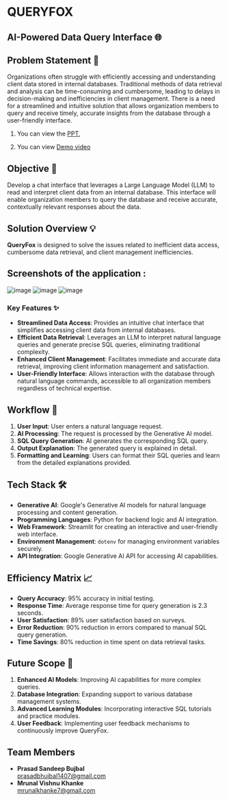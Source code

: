 # QUERYFOX
## AI-Powered Data Query Interface 🌐

## Problem Statement 📝

Organizations often struggle with efficiently accessing and understanding client data stored in internal databases. Traditional methods of data retrieval and analysis can be time-consuming and cumbersome, leading to delays in decision-making and inefficiencies in client management. There is a need for a streamlined and intuitive solution that allows organization members to query and receive timely, accurate insights from the database through a user-friendly interface.

1. You can view the [PPT](https://drive.google.com/file/d/1eyEE80UMepWcoALIfbs7yi1i9p5_iIql/view?usp=sharing), 

2. You can view [Demo video](https://drive.google.com/file/d/1ZjLEXXqiNXdVHI5Lp_A4lW1tMI8rfi6d/view?usp=sharing)
   
## Objective 🎯

Develop a chat interface that leverages a Large Language Model (LLM) to read and interpret client data from an internal database. This interface will enable organization members to query the database and receive accurate, contextually relevant responses about the data.

## Solution Overview 💡

**QueryFox** is designed to solve the issues related to inefficient data access, cumbersome data retrieval, and client management inefficiencies.


## Screenshots of the application :
![image](https://github.com/user-attachments/assets/48761524-0394-46ce-8ba2-62239a23cd51)
![image](https://github.com/user-attachments/assets/3627881a-29f9-4b74-aed8-4e42afb633c8)
![image](https://github.com/user-attachments/assets/1bda7e93-34b3-42a3-b684-9d59097a4eb6)



### Key Features ✨

- **Streamlined Data Access**: Provides an intuitive chat interface that simplifies accessing client data from internal databases.
- **Efficient Data Retrieval**: Leverages an LLM to interpret natural language queries and generate precise SQL queries, eliminating traditional complexity.
- **Enhanced Client Management**: Facilitates immediate and accurate data retrieval, improving client information management and satisfaction.
- **User-Friendly Interface**: Allows interaction with the database through natural language commands, accessible to all organization members regardless of technical expertise.

## Workflow 🔄

1. **User Input**: User enters a natural language request.
2. **AI Processing**: The request is processed by the Generative AI model.
3. **SQL Query Generation**: AI generates the corresponding SQL query.
4. **Output Explanation**: The generated query is explained in detail.
5. **Formatting and Learning**: Users can format their SQL queries and learn from the detailed explanations provided.

## Tech Stack 🛠️

- **Generative AI**: Google's Generative AI models for natural language processing and content generation.
- **Programming Languages**: Python for backend logic and AI integration.
- **Web Framework**: Streamlit for creating an interactive and user-friendly web interface.
- **Environment Management**: `dotenv` for managing environment variables securely.
- **API Integration**: Google Generative AI API for accessing AI capabilities.


## Efficiency Matrix 📈

- **Query Accuracy**: 95% accuracy in initial testing.
- **Response Time**: Average response time for query generation is 2.3 seconds.
- **User Satisfaction**: 89% user satisfaction based on surveys.
- **Error Reduction**: 90% reduction in errors compared to manual SQL query generation.
- **Time Savings**: 80% reduction in time spent on data retrieval tasks.

## Future Scope 🚀

1. **Enhanced AI Models**: Improving AI capabilities for more complex queries.
2. **Database Integration**: Expanding support to various database management systems.
3. **Advanced Learning Modules**: Incorporating interactive SQL tutorials and practice modules.
4. **User Feedback**: Implementing user feedback mechanisms to continuously improve QueryFox.

## Team Members

- **Prasad Sandeep Bujbal**  
  [prasadbhujbal1407@gmail.com](mailto:prasadbhujbal1407@gmail.com)
- **Mrunal Vishnu Khanke**  
  [mrunalkhanke7@gmail.com](mailto:mrunalkhanke7@gmail.com)
